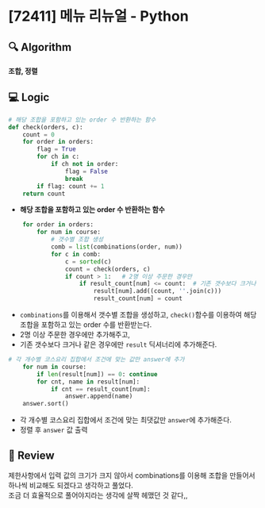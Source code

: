 # [72411] 메뉴 리뉴얼 - Python

## 🔍 Algorithm
**조합, 정렬**

## 💻 Logic

```Python
# 해당 조합을 포함하고 있는 order 수 반환하는 함수
def check(orders, c):
    count = 0
    for order in orders:
        flag = True
        for ch in c:
            if ch not in order:
                flag = False
                break
        if flag: count += 1
    return count
```
- **해당 조합을 포함하고 있는 order 수 반환하는 함수**  

```Python
    for order in orders:
        for num in course:
            # 갯수별 조합 생성
            comb = list(combinations(order, num))
            for c in comb:
                c = sorted(c)
                count = check(orders, c)
                if count > 1:   # 2명 이상 주문한 경우만
                    if result_count[num] <= count:  # 기존 갯수보다 크거나 같은 경우에만 추가
                        result[num].add((count, ''.join(c)))
                        result_count[num] = count
```
- `combinations`를 이용해서 갯수별 조합을 생성하고, `check()`함수를 이용하여 해당 조합을 포함하고 있는 order 수를 반환받는다.  
- 2명 이상 주문한 경우에만 추가해주고,  
- 기존 갯수보다 크거나 같은 경우에만 `result` 딕셔너리에 추가해준다.  

```Python
# 각 개수별 코스요리 집합에서 조건에 맞는 값만 answer에 추가
    for num in course:
        if len(result[num]) == 0: continue
        for cnt, name in result[num]:
            if cnt == result_count[num]:
                answer.append(name)
    answer.sort()
```
- 각 개수별 코스요리 집합에서 조건에 맞는 최댓값만 `answer`에 추가해준다.  
- 정렬 후 `answer` 값 출력  


## 📝 Review

제한사항에서 입력 값의 크기가 크지 않아서 combinations를 이용해 조합을 만들어서 하나씩 비교해도 되겠다고 생각하고 풀었다.  
조금 더 효율적으로 풀어야지라는 생각에 살짝 헤맸던 것 같다,,
